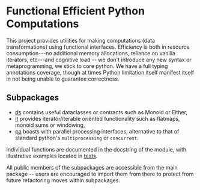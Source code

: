 # Functional Efficient Python Computations

This project provides utilities for making computations (data transformations) using functional interfaces.
Efficiency is both in resource consumption---no additional memory allocations, reliance on vanilla iterators, etc---and cognitive load -- we don't introduce any new syntax or metaprogramming, we stick to core python.
We have a full typing annotations coverage, though at times Python limitation itself manifest itself in not being unable to guarantee correctness.

## Subpackages
* [ds](src/fuefpyco/ds) contains useful dataclasses or contracts such as Monoid or Either,
* [it](src/fuefpyco/it) provides iterator/iterable oriented functionality such as flatmaps, monoid sums or windowing,
* [pa](src/fuefpyco/pa) boasts with parallel processing interfaces, alternative to that of standard python's `multiprocessing` or `concurrent`.

Individual functions are documented in the docstring of the module, with illustrative examples located in [tests](tests).

All public members of the subpackages are accessible from the main package -- users are encouraged to import them from there to protect from future refactoring moves within subpackages.

